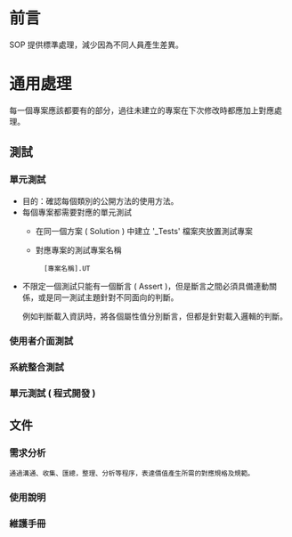 # 前言

SOP 提供標準處理，減少因為不同人員產生差異。

# 通用處理

每一個專案應該都要有的部分，過往未建立的專案在下次修改時都應加上對應處理。

## 測試
### 單元測試
* 目的：確認每個類別的公開方法的使用方法。
* 每個專案都需要對應的單元測試
    * 在同一個方案 ( Solution ) 中建立 '_Tests' 檔案夾放置測試專案
    * 對應專案的測試專案名稱
        
            [專案名稱].UT


- 不限定一個測試只能有一個斷言 ( Assert )，但是斷言之間必須具備連動關係，或是同一測試主題針對不同面向的判斷。

    例如判斷載入資訊時，將各個屬性值分別斷言，但都是針對載入邏輯的判斷。

### 使用者介面測試

### 系統整合測試

### 單元測試 ( 程式開發 )

## 文件
### 需求分析    
    通過溝通、收集、匯總，整理、分析等程序，表達價值產生所需的對應規格及規範。

### 使用說明



### 維護手冊